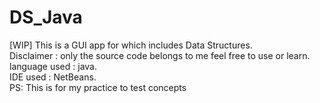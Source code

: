 # DS_Java
[WIP] This is a GUI app for which includes Data Structures.<br>
Disclaimer : only the source code belongs to me feel free to use or learn.<br>
language used : java.<br>
IDE used : NetBeans.<br>
PS: This is for my practice to test concepts
